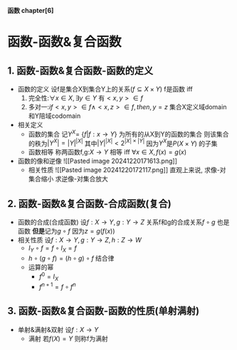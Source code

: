 **函数 chapter[6]**
# 函数-函数&复合函数
## 1. 函数-函数&复合函数-函数的定义
- 函数的定义
	设f是集合X到集合Y上的关系($f\subseteq X\times Y$) f是函数 iff
	1. 完全性:$\forall x \in X,\exists y \in Y$ 有$<x,y> \in f$
	2. 多对一:$if <x,y> \in f \land <x,z> \in f ,then,y = z$
	集合X定义域domain和Y陪域codomain
- 相关定义
	- 函数的集合
		记$Y^X =$ {$f | f:x\rightarrow Y$} 为所有的从X到Y的函数的集合
		则该集合的秩为$|Y^{X}| = |Y|^{|X|}$
		其中$|Y|^{|X|} < 2^{|X|\times|Y|}$ 因为$Y^X$是$P(X\times Y)$ 的子集
	- 函数相等
		称两函数f,g:$X\rightarrow Y$ 相等 iff $\forall x \in X,f(x) = g(x)$
- 函数的像和逆像
	![[Pasted image 20241220171613.png]]
	- 相关性质
		![[Pasted image 20241220172117.png]]
		直观上来说,
		求像-对集合缩小
		求逆像-对集合放大
## 2. 函数-函数&复合函数-合成函数(复合)
- 函数的合成(合成函数)
	设$f:X\rightarrow Y,g:Y\rightarrow Z$
	关系f和g的合成关系$f\circ g$ 也是函数
	**但是**记为$g\circ f$ 因为$z = g(f(x))$
- 相关性质
	设$f:X\rightarrow Y,g:Y\rightarrow Z,h:Z\rightarrow W$
	- $I_Y\circ f = f\circ I_X = f$
	- $h\circ(g\circ f) = (h\circ g)\circ f$ 结合律
	- 运算的幂
		- $f^0 = I_X$
		- $f^{n+1} = f\circ f^n$
## 3. 函数-函数&复合函数-函数的性质(单射满射)
- 单射&满射&双射
	设$f:X\rightarrow Y$
	- 满射
		若$f(X) = Y$ 则称f为满射